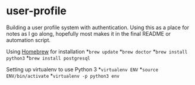 # user-profile

Building a user profile system with authentication. Using this as a place for notes as I go along, hopefully most makes it in the final README or automation script.

Using [Homebrew](http://brew.sh/) for installation
*`brew update`
*`brew doctor`
*`brew install python3`
*`brew install postgresql`

Setting up virtualenv to use Python 3
*`virtualenv ENV`
*`source ENV/bin/activate`
*`virtualenv -p python3 env`
